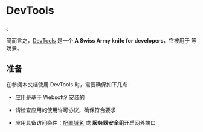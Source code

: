 # DevTools

。  

简而言之，[DevTools]() 是一个 **A Swiss Army knife for developers**，它被用于 等场景。   



## 准备

在参阅本文档使用 DevTools 时，需要确保如下几点：

- 应用是基于 Websoft9 安装的

- 请检查应用的使用许可协议，确保符合要求

- 应用具备访问条件：[配置域名](./guide/appsetdomain) 或 **服务器安全组**开启网外端口